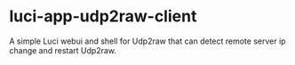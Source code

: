 # luci-app-udp2raw-client

A simple Luci webui and shell for Udp2raw that can detect remote server ip change and restart Udp2raw.
